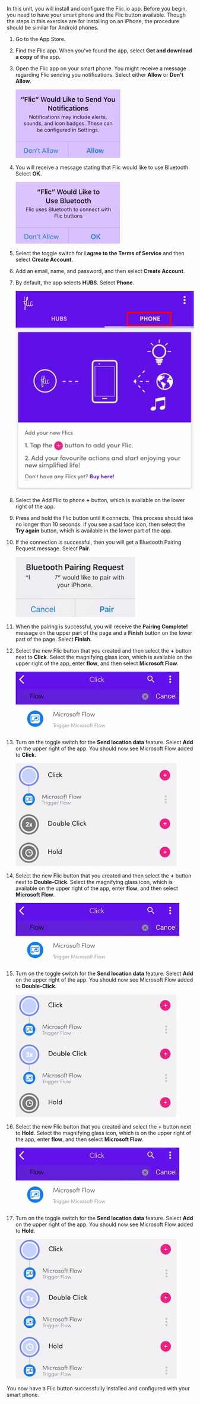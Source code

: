 In this unit, you will install and configure the Flic.io app. Before you begin, you need to
have your smart phone and the Flic button available. Though the steps in this exercise 
are for installing on an iPhone, the procedure should be similar for Android phones. 

1.  Go to the App Store.

1.  Find the Flic app. When you've found the app, select **Get and download a copy** of the app.

1.  Open the Flic app on your smart phone. You might receive a message regarding Flic sending you notifications. Select either **Allow** or **Don't Allow**.

    ![Flic notification](../media/flic-notification.jpg)

1.  You will receive a message stating that Flic would like to use Bluetooth. Select **OK**.
    
	![Flic bluetooth](../media/flic-bluetooth.jpg)

1.  Select the toggle switch for **I agree to the Terms of Service** and then select **Create Account**.

1.  Add an email, name, and password, and then select **Create Account**.

1.  By default, the app selects **HUBS**. Select **Phone**.

	![Flic phone setting tab](../media/flic-phone-setting-tab.jpg)

1.  Select the Add Flic to phone **+** button, which is available on the lower right of the app.

1.  Press and hold the Flic button until it connects. This process should take no longer than 10 seconds. If you see a sad face icon, then select the **Try again** button, which is available in the lower part of the app.

1. If the connection is successful, then you will get a Bluetooth Pairing Request message. Select **Pair**.

    ![Bluetooth pair request](../media/bluetooth-pair-request.jpg)

1. When the pairing is successful, you will receive the **Pairing Complete!** message on the upper part of the page and a **Finish** button on the lower part of the page. Select **Finish**.

1. Select the new Flic button that you created and then select the **+** button next to **Click**. Select the magnifying glass icon, which is available on the upper right of the app, enter **flow**, and then select **Microsoft Flow**.

    ![Search flow single click](../media/search-flow-single-click.jpg)

1. Turn on the toggle switch for the **Send location data** feature. Select **Add** on the upper right of the app. You should now see Microsoft Flow added to **Click**.

    ![Microsoft flow Click](../media/microsoft-flow-click.jpg)

1. Select the new Flic button that you created and then select the **+** button next to **Double-Click**. Select the magnifying glass icon, which is available on the upper right of the app, enter **flow**, and then select **Microsoft Flow**.

    ![Search flow single click](../media/search-flow-single-click.jpg)

1. Turn on the toggle switch for the **Send location data** feature. Select **Add** on the upper right of the app. You should now see Microsoft Flow added to **Double-Click**.

    ![Microsoft flow double-click added](../media/microsoft-flow-double-click-added.jpg)

1. Select the new Flic button that you created and select the **+** button next to **Hold**. Select the magnifying glass icon, which is on the upper right of the app, enter **flow**, and then select **Microsoft Flow**.

    ![Search flow single click](../media/search-flow-single-click.jpg)

1. Turn on the toggle switch for the **Send location data** feature. Select **Add** on the upper right of the app. You should now see Microsoft Flow added to **Hold**.

    ![Microsoft flow hold click](../media/microsoft-flow-hold-click.jpg)

You now have a Flic button successfully installed and configured with your smart phone.
